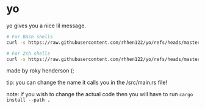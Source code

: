 # yo
yo gives you a nice lil message.
```bash
# For Bash shells
curl -s https://raw.githubusercontent.com/rhhen122/yo/refs/heads/master/.github/bash-install.sh | bash
```
```zsh
# For Zsh shells
curl -s https://raw.githubusercontent.com/rhhen122/yo/refs/heads/master/.github/zsh-install.sh | zsh
```
made by roky henderson (:

tip: you can change the name it calls you in the /src/main.rs file!

note: if you wish to change the actual code then you will have to run `cargo install --path .`